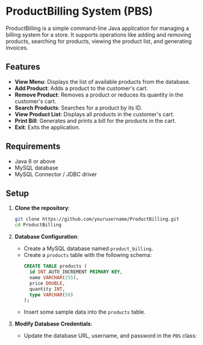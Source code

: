 # ProductBilling System (PBS)

ProductBilling is a simple command-line Java application for managing a billing system for a store. It supports operations like adding and removing products, searching for products, viewing the product list, and generating invoices.

## Features

- **View Menu**: Displays the list of available products from the database.
- **Add Product**: Adds a product to the customer's cart.
- **Remove Product**: Removes a product or reduces its quantity in the customer's cart.
- **Search Products**: Searches for a product by its ID.
- **View Product List**: Displays all products in the customer's cart.
- **Print Bill**: Generates and prints a bill for the products in the cart.
- **Exit**: Exits the application.

## Requirements

- Java 8 or above
- MySQL database
- MySQL Connector / JDBC driver

## Setup

1. **Clone the repository**:
    ```bash
    git clone https://github.com/yourusername/ProductBilling.git
    cd ProductBilling
    ```

2. **Database Configuration**:

   - Create a MySQL database named `product_billing`.
   - Create a `products` table with the following schema:
     ```sql
     CREATE TABLE products (
       id INT AUTO_INCREMENT PRIMARY KEY,
       name VARCHAR(255),
       price DOUBLE,
       quantity INT,
       type VARCHAR(50)
     );
     ```
   - Insert some sample data into the `products` table.

3. **Modify Database Credentials**:

   - Update the database URL, username, and password in the `PBS` class:
